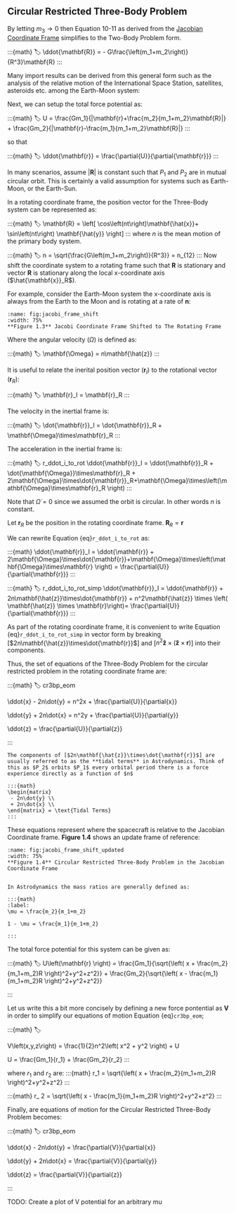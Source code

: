 
## Circular Restricted Three-Body Problem 

By letting $m_3 \rightarrow 0$ then Equation 10-11 as derived from the [Jacobian Coordinate Frame](introduction.md/#jacobian-coordinate-frame) simplifies to the Two-Body Problem form. 

:::{math}
:label:
\ddot{\mathbf{R}} = - G\frac{\left(m_1+m_2\right)}{R^3}\mathbf{R}
:::

Many import results can be derived from this general form such as the analysis of the relative motion of the International Space Station, satellites, asteroids etc. among the Earth-Moon system:

Next, we can setup the total force potential as:

:::{math}
:label:
U = \frac{Gm_1}{|\mathbf{r}+\frac{m_2}{m_1+m_2}\mathbf{R}|} + \frac{Gm_2}{|\mathbf{r}-\frac{m_1}{m_1+m_2}\mathbf{R}|} 
:::

so that 

:::{math}
:label:
\ddot{\mathbf{r}} = \frac{\partial{U}}{\partial{\mathbf{r}}}
:::

In many scenarios, assume $|\mathbf{R}|$ is constant such that $P_1$ and $P_2$ are in mutual circular orbit. This is certainly a valid assumption for systems such as Earth-Moon, or the Earth-Sun. 

In a rotating coordinate frame, the position vector for the Three-Body system can be represented as:

:::{math}
:label:
\mathbf{R} = \left[ \cos\left(nt\right)\mathbf{\hat{x}}+ \sin\left(nt\right) \mathbf{\hat{y}} \right]
:::
where $n$ is the mean motion of the primary body system.

:::{math}
:label:
n = \sqrt{\frac{G\left(m_1+m_2\right)}{R^3}} = n_{12}
:::
Now shift the coordinate system to a rotating frame such that $\mathbf{R}$ is stationary and vector $\mathbf{R}$ is stationary along the local x-coordinate axis ($\hat{\mathbf{x}}_R$). 

For example, consider the Earth-Moon system the x-coordinate axis is always from the Earth to the Moon and is rotating at a rate of $\mathbf{n}$:

```{figure} ./images/jacobi_frame_shift.png
:name: fig:jacobi_frame_shift
:width: 75%
**Figure 1.3** Jacobi Coordinate Frame Shifted to The Rotating Frame
```

Where the angular velocity ($\Omega$) is defined as:

:::{math}
:label:
\mathbf{\Omega} = n\mathbf{\hat{z}}
:::

It is useful to relate the inerital position vector ($\mathbf{r}_I$) to the rotational vector ($\mathbf{r}_R$):

:::{math}
:label:
\mathbf{r}_I = \mathbf{r}_R
:::

The velocity in the inertial frame is:

:::{math}
:label:
\dot{\mathbf{r}}_I = \dot{\mathbf{r}}_R + \mathbf{\Omega}\times\mathbf{r}_R
:::

The acceleration in the inertial frame is:

:::{math}
:label: r_ddot_i_to_rot
\ddot{\mathbf{r}}_I = \ddot{\mathbf{r}}_R + \dot{\mathbf{\Omega}}\times\mathbf{r}_R + 2\mathbf{\Omega}\times\dot{\mathbf{r}}_R+\mathbf{\Omega}\times\left(\mathbf{\Omega}\times\mathbf{r}_R \right)
:::

Note that $\dot{\Omega} = 0$ since we assumed the orbit is circular. In other words $n$ is constant.

Let $\mathbf{r}_R$ be the position in the rotating coordinate frame. $\mathbf{R}_R = \mathbf{r}$

We can rewrite Equation {eq}`r_ddot_i_to_rot` as:

:::{math}
\ddot{\mathbf{r}}_I = \ddot{\mathbf{r}} + 2\mathbf{\Omega}\times\dot{\mathbf{r}}+\mathbf{\Omega}\times\left(\mathbf{\Omega}\times\mathbf{r} \right) = \frac{\partial{U}}{\partial{\mathbf{r}}}
:::

:::{math}
:label: r_ddot_i_to_rot_simp
\ddot{\mathbf{r}}_I = \ddot{\mathbf{r}} + 2n\mathbf{\hat{z}}\times\dot{\mathbf{r}} + n^2\mathbf{\hat{z}} \times \left( \mathbf{\hat{z}} \times \mathbf{r}\right)= \frac{\partial{U}}{\partial{\mathbf{r}}}
:::

As part of the rotating coordinate frame, it is convenient to write Equation {eq}`r_ddot_i_to_rot_simp` in vector form by breaking [$2n\mathbf{\hat{z}}\times\dot{\mathbf{r}}$] and [$n^2\mathbf{\hat{z}} \times \left( \mathbf{\hat{z}} \times \mathbf{r}\right)$] into their components.

Thus, the set of equations of the Three-Body Problem for the circular restricted problem in the rotating coordinate frame are:

:::{math}
:label: cr3bp_eom

\ddot{x} - 2n\dot{y} = n^2x + \frac{\partial{U}}{\partial{x}}

\ddot{y} + 2n\dot{x} = n^2y + \frac{\partial{U}}{\partial{y}}

\ddot{z} = \frac{\partial{U}}{\partial{z}}

:::

```{note}
The components of [$2n\mathbf{\hat{z}}\times\dot{\mathbf{r}}$] are usually referred to as the **tidal terms** in Astrodynamics. Think of this as $P_2$ orbits $P_1$ every orbital period there is a force experience directly as a function of $n$

:::{math}
\begin{matrix}
 - 2n\dot{y} \\  
 + 2n\dot{x} \\  
\end{matrix} = \text{Tidal Terms}
:::

```

These equations represent where the spacecraft is relative to the Jacobian Coordinate frame. **Figure 1.4** shows an update frame of reference:


```{figure} ./images/jacobi_frame_shift_updated.png
:name: fig:jacobi_frame_shift_updated
:width: 75%
**Figure 1.4** Circular Restricted Three-Body Problem in the Jacobian Coordinate Frame
```

```{note}

In Astrodynamics the mass ratios are generally defined as:

:::{math}
:label:
\mu = \frac{m_2}{m_1+m_2} 

1 - \mu = \frac{m_1}{m_1+m_2} 

:::

```

The total force potential for this system can be given as:

:::{math}
:label:
U\left(\mathbf{r} \right) = \frac{Gm_1}{\sqrt{\left( x + \frac{m_2}{m_1+m_2}R \right)^2+y^2+z^2}} + \frac{Gm_2}{\sqrt{\left( x - \frac{m_1}{m_1+m_2}R \right)^2+y^2+z^2}}

:::

Let us write this a bit more concisely by defining a new force pontential as $\mathbf{V}$ in order to simplify our equations of motion Equation {eq}`cr3bp_eom`;

:::{math}
:label:

V\left(x,y,z\right) = \frac{1}{2}n^2\left( x^2 + y^2 \right) + U

U = \frac{Gm_1}{r_1} + \frac{Gm_2}{r_2}
:::

where $r_1$ and $r_2$ are:
:::{math}
r_1 = \sqrt{\left( x + \frac{m_2}{m_1+m_2}R \right)^2+y^2+z^2}
:::

:::{math}
r_ 2 = \sqrt{\left( x - \frac{m_1}{m_1+m_2}R \right)^2+y^2+z^2}
:::

Finally, are equations of motion for the Circular Restricted Three-Body Problem becomes:

:::{math}
:label: cr3bp_eom

\ddot{x} - 2n\dot{y} = \frac{\partial{V}}{\partial{x}}

\ddot{y} + 2n\dot{x} = \frac{\partial{V}}{\partial{y}}

\ddot{z} = \frac{\partial{V}}{\partial{z}}

:::


TODO: Create a plot of V potential for an arbitrary mu
